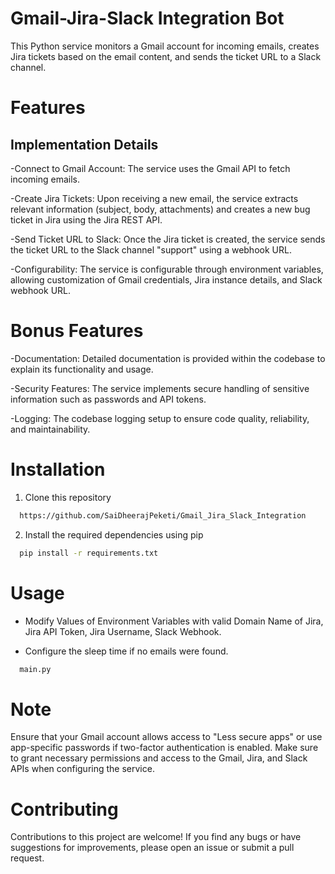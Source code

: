 
# Gmail-Jira-Slack Integration Bot

This Python service monitors a Gmail account for incoming emails, creates Jira tickets based on the email content, and sends the ticket URL to a Slack channel.


# Features

## Implementation Details
-Connect to Gmail Account: The service uses the Gmail API to fetch incoming emails.

-Create Jira Tickets: Upon receiving a new email, the service extracts relevant information (subject, body, attachments) and creates a new bug ticket in Jira using the Jira REST API.

-Send Ticket URL to Slack: Once the Jira ticket is created, the service sends the ticket URL to the Slack channel "support" using a webhook URL.

-Configurability: The service is configurable through environment variables, allowing customization of Gmail credentials, Jira instance details, and Slack webhook URL.

# Bonus Features
-Documentation: Detailed documentation is provided within the codebase to explain its functionality and usage.

-Security Features: The service implements secure handling of sensitive information such as passwords and API tokens.

-Logging: The codebase logging setup  to ensure code quality, reliability, and maintainability.


# Installation

1. Clone this repository

```bash
  https://github.com/SaiDheerajPeketi/Gmail_Jira_Slack_Integration
```

2. Install the required dependencies using pip
```bash
  pip install -r requirements.txt
```

    
# Usage

- Modify Values of Environment Variables with valid Domain Name of Jira, Jira API Token, Jira Username, Slack Webhook.

- Configure the sleep time if no emails were found.

```bash
  main.py
```

# Note

Ensure that your Gmail account allows access to "Less secure apps" or use app-specific passwords if two-factor authentication is enabled.
Make sure to grant necessary permissions and access to the Gmail, Jira, and Slack APIs when configuring the service.
# Contributing

Contributions to this project are welcome! If you find any bugs or have suggestions for improvements, please open an issue or submit a pull request.

